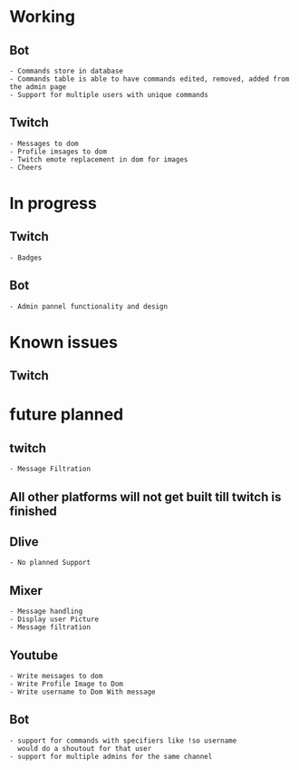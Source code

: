 # Working
## Bot 
    - Commands store in database
    - Commands table is able to have commands edited, removed, added from the admin page
    - Support for multiple users with unique commands

## Twitch 
    - Messages to dom
    - Profile imsages to dom
    - Twitch emote replacement in dom for images
    - Cheers

# In progress
## Twitch
    - Badges

## Bot 
    - Admin pannel functionality and design

# Known issues
## Twitch

# future planned
## twitch
    - Message Filtration

## All other platforms will not get built till twitch is finished

## Dlive
    - No planned Support

## Mixer
    - Message handling
    - Display user Picture
    - Message filtration

## Youtube
    - Write messages to dom
    - Write Profile Image to Dom
    - Write username to Dom With message
## Bot
    - support for commands with specifiers like !so username 
      would do a shoutout for that user
    - support for multiple admins for the same channel